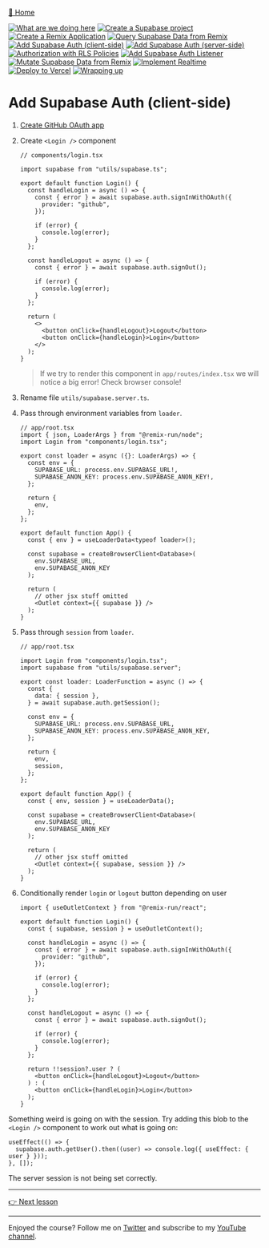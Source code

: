 [🏡 Home](../README.md)

[![What are we doing here](https://placehold.co/15x15/00ff00/00ff00.png)](./01-what-are-we-doing-here.md)
[![Create a Supabase project](https://placehold.co/15x15/00ff00/00ff00.png)](./02-create-a-supabase-project.md)
[![Create a Remix Application](https://placehold.co/15x15/00ff00/00ff00.png)](./03-create-a-remix-application.md)
[![Query Supabase Data from Remix](https://placehold.co/15x15/00ff00/00ff00.png)](./04-query-supabase-data-from-remix.md)
[![Add Supabase Auth (client-side)](https://placehold.co/15x15/00ff00/00ff00.png)](./05-add-client-auth.md)
[![Add Supabase Auth (server-side)](https://placehold.co/15x15/555555/555555.png)](./06-add-server-auth.md)
[![Authorization with RLS Policies](https://placehold.co/15x15/555555/555555.png)](./07-authorization-with-rls-policies.md)
[![Add Supabase Auth Listener](https://placehold.co/15x15/555555/555555.png)](./08-add-supabase-auth-listener.md)
[![Mutate Supabase Data from Remix](https://placehold.co/15x15/555555/555555.png)](./09-mutate-supabase-data-from-remix.md)
[![Implement Realtime](https://placehold.co/15x15/555555/555555.png)](./10-implement-realtime.md)
[![Deploy to Vercel](https://placehold.co/15x15/555555/555555.png)](./11-deploy-to-vercel.md)
[![Wrapping up](https://placehold.co/15x15/555555/555555.png)](./12-wrapping-up.md)

# Add Supabase Auth (client-side)

1. [Create GitHub OAuth app](https://supabase.com/docs/guides/auth/auth-github)
2. Create `<Login />` component

   ```tsx
   // components/login.tsx

   import supabase from "utils/supabase.ts";

   export default function Login() {
     const handleLogin = async () => {
       const { error } = await supabase.auth.signInWithOAuth({
         provider: "github",
       });

       if (error) {
         console.log(error);
       }
     };

     const handleLogout = async () => {
       const { error } = await supabase.auth.signOut();

       if (error) {
         console.log(error);
       }
     };

     return (
       <>
         <button onClick={handleLogout}>Logout</button>
         <button onClick={handleLogin}>Login</button>
       </>
     );
   }
   ```

   > If we try to render this component in `app/routes/index.tsx` we will notice a big error! Check browser console!

3. Rename file `utils/supabase.server.ts`.

4. Pass through environment variables from `loader`.

   ```tsx
   // app/root.tsx
   import { json, LoaderArgs } from "@remix-run/node";
   import Login from "components/login.tsx";

   export const loader = async ({}: LoaderArgs) => {
     const env = {
       SUPABASE_URL: process.env.SUPABASE_URL!,
       SUPABASE_ANON_KEY: process.env.SUPABASE_ANON_KEY!,
     };

     return {
       env,
     };
   };

   export default function App() {
     const { env } = useLoaderData<typeof loader>();

     const supabase = createBrowserClient<Database>(
       env.SUPABASE_URL,
       env.SUPABASE_ANON_KEY
     );

     return (
       // other jsx stuff omitted
       <Outlet context={{ supabase }} />
     );
   }
   ```

5. Pass through `session` from `loader`.

   ```tsx
   // app/root.tsx

   import Login from "components/login.tsx";
   import supabase from "utils/supabase.server";

   export const loader: LoaderFunction = async () => {
     const {
       data: { session },
     } = await supabase.auth.getSession();

     const env = {
       SUPABASE_URL: process.env.SUPABASE_URL,
       SUPABASE_ANON_KEY: process.env.SUPABASE_ANON_KEY,
     };

     return {
       env,
       session,
     };
   };

   export default function App() {
     const { env, session } = useLoaderData();

     const supabase = createBrowserClient<Database>(
       env.SUPABASE_URL,
       env.SUPABASE_ANON_KEY
     );

     return (
       // other jsx stuff omitted
       <Outlet context={{ supabase, session }} />
     );
   }
   ```

6. Conditionally render `login` or `logout` button depending on user

   ```tsx
   import { useOutletContext } from "@remix-run/react";

   export default function Login() {
     const { supabase, session } = useOutletContext();

     const handleLogin = async () => {
       const { error } = await supabase.auth.signInWithOAuth({
         provider: "github",
       });

       if (error) {
         console.log(error);
       }
     };

     const handleLogout = async () => {
       const { error } = await supabase.auth.signOut();

       if (error) {
         console.log(error);
       }
     };

     return !!session?.user ? (
       <button onClick={handleLogout}>Logout</button>
     ) : (
       <button onClick={handleLogin}>Login</button>
     );
   }
   ```

Something weird is going on with the session. Try adding this blob to the `<Login />` component to work out what is going on:

```tsx
useEffect(() => {
  supabase.auth.getUser().then((user) => console.log({ useEffect: { user } }));
}, []);
```

The server session is not being set correctly.

---

[👉 Next lesson](./06-add-server-auth.md)

---

Enjoyed the course? Follow me on [Twitter](https://twitter.com/jonmeyers_io) and subscribe to my [YouTube channel](https://www.youtube.com/jonmeyers).
